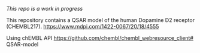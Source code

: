 *This repo is a work in progress*

This repository contains a QSAR model of the human Dopamine D2 receptor (CHEMBL217).
https://www.mdpi.com/1422-0067/20/18/4555


Using chEMBL API 
https://github.com/chembl/chembl_webresource_client# QSAR-model
